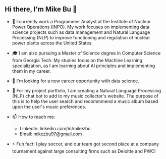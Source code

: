 ## Hi there, I'm Mike Bu 👋

- 💼 I currently work a Programmer Analyst at the Institute of Nuclear Power Operations (INPO). My work focuses on implementing data science projects such as data management and Natural Language Processing (NLP) to improve functioning and regulation of nuclear power plants across the United States.

- 🎓 I am also pursuing a Master of Science degree in Computer Science from Georgia Tech. My studies focus on the Machine Learning specialization, as I am learning about AI principles and implementing them in my career.

- 🔭 I'm looking for a new career opportunity with data science.

- 🌱 For my project portfolio, I am creating a Natural Language Processing (NLP) chat bot to add to my music collector's website. The purpose of this is to help the user search and recommmend a music album based upon the user's music preferences.

- 📫 How to reach me:
  - LinkedIn: linkedin.com/in/mikezbu
  - Email: mikezbu97@gmail.com

- ⚡ Fun fact: I play soccer, and our team got second place at a company tournament against large consulting firms such as Deloitte and PWC!
<!--
**mikezbu/mikezbu** is a ✨ _special_ ✨ repository because its `README.md` (this file) appears on your GitHub profile.

Here are some ideas to get you started:


- 🌱 I’m currently learning ...
- 👯 I’m looking to collaborate on 
- 🤔 I’m looking for help with ...
- 💬 Ask me about ...
- 📫 How to reach me: ...
- 😄 Pronouns: ...
- ⚡ Fun fact: ...
-->
